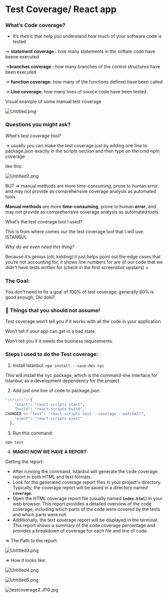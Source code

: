 # Test Coverage/ React app

### **What’s** **Code coverage?**

- It’s  metric that help you understand how much of your software code is tested

→ **statement coverage :** how many statements in the softare code have beene executed

→**branches coverage :** how many branches of the control structures have been executed

→ **function coverage:** how many of the functions defined have been called

→ **Line coverage:** how many lines of source code have been tested.

Visual example of some manual test coverage

![Untitled.png](Test%20Coverage%20React%20app%20901077f3d9aa432bb0930a2d3d51926b/Untitled.png)

### Questions you might ask?

*What’s test coverage tool?* 

→ usually you can make the test coverage just by adding one line to package.json exactly in the scripts section and then type on the cmd npm coverage

like this: 

![Untitled2.png](Test%20Coverage%20React%20app%20901077f3d9aa432bb0930a2d3d51926b/Untitled2.png)

BUT ⇒ manual methods are more time-consuming, prone to human error, and may not provide as comprehensive coverage analysis as automated tools.

**Manual methods** are more **time-consuming**, prone to human **error**, and may not provide as comprehensive coverage analysis as automated tools.

What’s the test coverage tool  I used? 

This is from where comes our the test coverage tool that I will use: ISTANBUL

*Why do we even need this thing?* 

Because it’s genius (ofc kidding) it just helps point out the edge cases that you’re not accounting for, it shows line numbers for are of our code that we didn’t have tests written for (check in the first screenshot upstairs) 🔝

### **The Goal:**

You don’t need to fix a goal of 100% of test coverage, generally 80% is good enough, Oki doki?

### 🚨 Things that you should not assume!

Test coverage won’t tell you if it works with all the code in your application.

Won’t tell if your app can get in a bad state. 

Won’t tell you if it meets the business requirements.

### Steps I used to do the Test coverage:

1) Install Istanbul: `npm install --save-dev nyc`

This will install the nyc package, which is the command-line interface for Istanbul, as a development dependency for the project.

2) Add just one line of code to package.json

```python
"scripts": {
    "start": "react-scripts start",
    "build": "react-scripts build",
CHANGED => "test": "react-scripts test --coverage --watchAll",
    "eject": "react-scripts eject"
  },
```

3) Run this command:

`npm test`

4) **MAGIC! NOW WE HAVE A REPORT:**

Getting the report: 

- After running the command, Istanbul will generate the code coverage report in both HTML and text formats.
- Look for the generated coverage report files in your project's directory. Typically, the coverage report will be saved in a directory named **`coverage`**.
- Open the HTML coverage report file (usually named **`index.html`**) in your web browser. This report provides a detailed overview of the code coverage, including which parts of the code were covered by the tests and which parts were not.
- Additionally, the text coverage report will be displayed in the terminal. This report shows a summary of the code coverage percentage and provides a breakdown of coverage for each file and line of code.

⇒ The Path to the report: 

![Untitled3.png](Test%20Coverage%20React%20app%20901077f3d9aa432bb0930a2d3d51926b/Untitled3.png)

⇒ How it looks like:

![Untitled4.png](Test%20Coverage%20React%20app%20901077f3d9aa432bb0930a2d3d51926b/Untitled4.png)

![Untitled5.png](Test%20Coverage%20React%20app%20901077f3d9aa432bb0930a2d3d51926b/Untitled5.png)

![testcoverage2.JPG.jpg](Test%20Coverage%20React%20app%20901077f3d9aa432bb0930a2d3d51926b/testcoverage2.JPG.jpg)